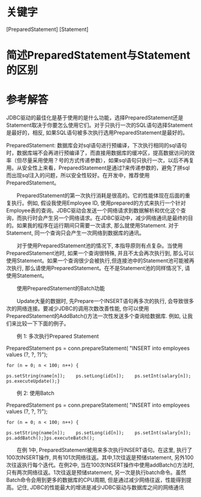 # 关键字

[PreparedStatement] [Statement]

# 简述PreparedStatement与Statement的区别

# 参考解答
JDBC驱动的最佳化是基于使用的是什么功能，选择PreparedStatement还是Statement取决于你要怎么使用它们。对于只执行一次的SQL语句选择Statement是最好的，相反, 如果SQL语句被多次执行选用PreparedStatement是最好的。

PreparedStatement: 数据库会对sql语句进行预编译，下次执行相同的sql语句时，数据库端不会再进行预编译了，而直接用数据库的缓冲区，提高数据访问的效率（但尽量采用使用？号的方式传递参数），如果sql语句只执行一次，以后不再复用。从安全性上来看，PreparedStatement是通过?来传递参数的，避免了拼sql而出现sql注入的问题，所以安全性较好。在开发中，推荐使用 PreparedStatement。

　　PreparedStatement的第一次执行消耗是很高的。它的性能体现在后面的重复执行。例如, 假设我使用Employee ID, 
使用prepared的方式来执行一个针对Employee表的查询。JDBC驱动会发送一个网络请求到数据解析和优化这个查询，而执行时会产生另一个网络请求。在JDBC驱动中，减少网络通讯是最终的目的。如果我的程序在运行期间只需要一次请求, 
那么就使用Statement. 对于Statement, 同一个查询只会产生一次网络到数据库的通讯。

　　对于使用PreparedStatement池的情况下, 本指导原则有点复杂。当使用PreparedStatement池时, 如果一个查询很特殊, 
并且不太会再次执行到, 那么可以使用Statement。如果一个查询很少会被执行,但连接池中的Statement池可能被再次执行, 
那么请使用PreparedStatement。在不是Statement池的同样情况下, 请使用Statement。

　　使用PreparedStatement的Batch功能

　　Update大量的数据时, 先Prepare一个INSERT语句再多次的执行, 会导致很多次的网络连接。要减少JDBC的调用次数改善性能, 
你可以使用PreparedStatement的AddBatch()方法一次性发送多个查询给数据库. 例如, 让我们来比较一下下面的例子。

　　例 1: 多次执行Prepared Statement

PreparedStatement ps = conn.prepareStatement(    "INSERT into employees 
values (?, ?, ?)");

    for (n = 0; n < 100; n++) {

    ps.setString(name[n]);    ps.setLong(id[n]);    ps.setInt(salary[n]);    ps.executeUpdate();} 

　　例 2: 使用Batch

PreparedStatement ps = conn.prepareStatement(    "INSERT into employees 
values (?, ?, ?)");

    for (n = 0; n < 100; n++) {

    ps.setString(name[n]);    ps.setLong(id[n]);    ps.setInt(salary[n]);    ps.addBatch();}ps.executeBatch(); 

　　在例 1中, PreparedStatement被用来多次执行INSERT语句。在这里, 执行了100次INSERT操作, 
共有101次网络往返。其中,1次往返是预储statement, 另外100次往返执行每个迭代。在例2中,
当在100次INSERT操作中使用addBatch()方法时, 只有两次网络往返。1次往返是预储statement, 
另一次是执行batch命令。虽然Batch命令会用到更多的数据库的CPU周期, 但是通过减少网络往返，性能得到提高。记住, 
JDBC的性能最大的增进是减少JDBC驱动与数据库之间的网络通讯


